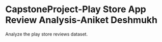 # CapstoneProject-Play Store App Review Analysis-Aniket Deshmukh
Analyze the play store reviews dataset.
